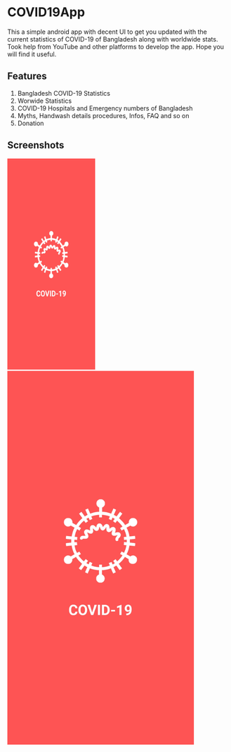 # COVID19App

This a simple android app with decent UI to get you updated with the current statistics of COVID-19 of Bangladesh along with worldwide stats. Took help from YouTube and other platforms to develop the app. Hope you will find it useful.

## Features

1. Bangladesh COVID-19 Statistics
2. Worwide Statistics
3. COVID-19 Hospitals and Emergency numbers of Bangladesh
4. Myths, Handwash details procedures, Infos, FAQ and so on
5. Donation

## Screenshots
<img src="https://raw.githubusercontent.com/mehadihn/COVID19App/master/Screenshots/Screenshot_2020-06-09-23-10-34-578_com.mehadi.coronabangladesh.jpg" width="200" height=480/> <img src="https://raw.githubusercontent.com/mehadihn/COVID19App/master/Screenshots/Screenshot_2020-06-09-23-10-34-578_com.mehadi.coronabangladesh.jpg" width="425"/> 



